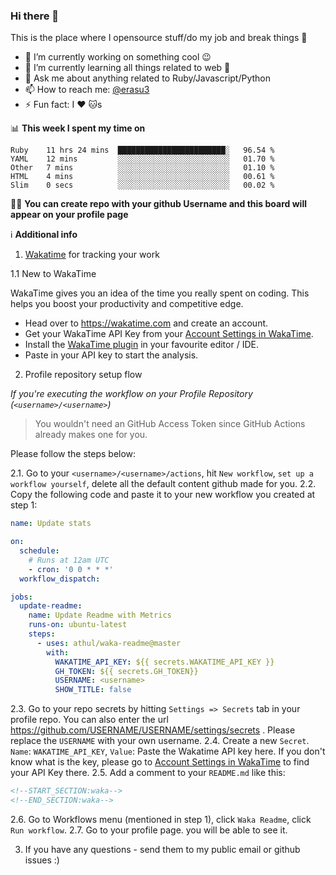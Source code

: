### Hi there 👋
This is the place where I opensource stuff/do my job and break things :rofl:

- 🔭 I’m currently working on something cool :wink:
- 🌱 I’m currently learning all things related to web 🤪
- 💬 Ask me about anything related to Ruby/Javascript/Python
- 📫 How to reach me: [@erasu3](https://t.me/erasu3)
- ⚡ Fun fact: I :heart: :cat:s

📊 **This week I spent my time on**
<!--START_SECTION:waka-->
```text
Ruby    11 hrs 24 mins  ████████████████████████░   96.54 % 
YAML    12 mins         ░░░░░░░░░░░░░░░░░░░░░░░░░   01.70 % 
Other   7 mins          ░░░░░░░░░░░░░░░░░░░░░░░░░   01.10 % 
HTML    4 mins          ░░░░░░░░░░░░░░░░░░░░░░░░░   00.61 % 
Slim    0 secs          ░░░░░░░░░░░░░░░░░░░░░░░░░   00.02 %
```
<!--END_SECTION:waka-->

👨‍🏫 **You can create repo with your github Username and this board will appear on your profile page**


ℹ️ **Additional info**
1. [Wakatime](https://wakatime.com/integrations) for tracking your work

1.1 New to WakaTime

  WakaTime gives you an idea of the time you really spent on coding. This helps you boost your productivity and competitive edge.

  - Head over to <https://wakatime.com> and create an account.
  - Get your WakaTime API Key from your [Account Settings in WakaTime](https://wakatime.com/settings/account).
  - Install the [WakaTime plugin](https://wakatime.com/plugins) in your favourite editor / IDE.
  - Paste in your API key to start the analysis.

2. Profile repository setup flow

*If you're executing the workflow on your Profile Repository (`<username>/<username>`)*

> You wouldn't need an GitHub Access Token since GitHub Actions already makes one for you.

Please follow the steps below:

2.1. Go to your `<username>/<username>/actions`, hit `New workflow`, `set up a workflow yourself`, delete all the default content github made for you.
2.2. Copy the following code and paste it to your new workflow you created at step 1:
  ```yml
  name: Update stats

  on:
    schedule:
      # Runs at 12am UTC
      - cron: '0 0 * * *'
    workflow_dispatch:

  jobs:
    update-readme:
      name: Update Readme with Metrics
      runs-on: ubuntu-latest
      steps:
        - uses: athul/waka-readme@master
          with:
            WAKATIME_API_KEY: ${{ secrets.WAKATIME_API_KEY }}
            GH_TOKEN: ${{ secrets.GH_TOKEN}}
            USERNAME: <username>
            SHOW_TITLE: false
  ```
2.3. Go to your repo secrets by hitting `Settings => Secrets` tab in your profile repo. You can also enter the url  https://github.com/USERNAME/USERNAME/settings/secrets . Please replace the `USERNAME` with your own username.
2.4. Create a new `Secret`. `Name`: `WAKATIME_API_KEY`, `Value`: Paste the Wakatime API key here. If you don't know what is the key, please go to  [Account Settings in WakaTime](https://wakatime.com/settings/account) to find your API Key there.
2.5. Add a comment to your `README.md` like this:

  ```md
  <!--START_SECTION:waka-->
  <!--END_SECTION:waka-->
  ```
2.6. Go to Workflows menu (mentioned in step 1), click `Waka Readme`, click `Run workflow`.
2.7. Go to your profile page. you will be able to see it. 

3. If you have any questions - send them to my public email or github issues :)
